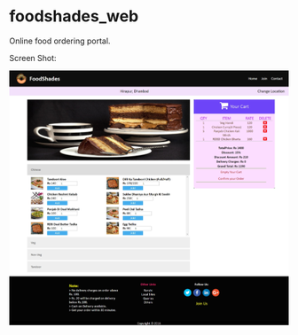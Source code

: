 # foodshades_web
Online food ordering portal.

Screen Shot:

![Add ScreenShot](https://github.com/rajakedia1/foodshades_web/blob/master/img/FoodShades%20%20%20Home_20171130230128.jpg)
